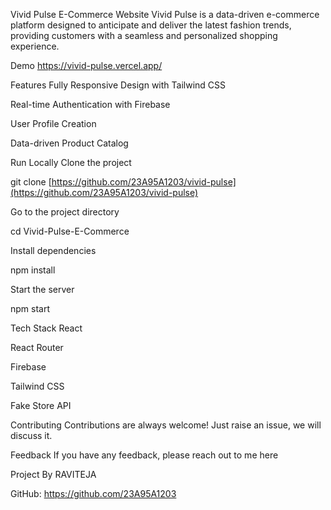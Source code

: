 Vivid Pulse E-Commerce Website
Vivid Pulse is a data-driven e-commerce platform designed to anticipate and deliver the latest fashion trends, providing customers with a seamless and personalized shopping experience.

Demo
https://vivid-pulse.vercel.app/

Features
Fully Responsive Design with Tailwind CSS

Real-time Authentication with Firebase

User Profile Creation

Data-driven Product Catalog

Run Locally
Clone the project

git clone [https://github.com/23A95A1203/vivid-pulse](https://github.com/23A95A1203/vivid-pulse)

Go to the project directory

cd Vivid-Pulse-E-Commerce

Install dependencies

npm install

Start the server

npm start

Tech Stack
React

React Router

Firebase

Tailwind CSS

Fake Store API

Contributing
Contributions are always welcome!
Just raise an issue, we will discuss it.

Feedback
If you have any feedback, please reach out to me here

Project By
RAVITEJA

GitHub: https://github.com/23A95A1203